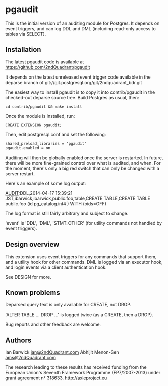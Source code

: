 pgaudit
=======

This is the initial version of an auditing module for Postgres. It
depends on event triggers, and can log DDL and DML (including read-only
access to tables via SELECT).

Installation
------------

The latest pgaudit code is available at
https://github.com/2ndQuadrant/pgaudit

It depends on the latest unreleased event trigger code available in the
deparse branch of git://git.postgresql.org/git/2ndquadrant_bdr.git

The easiest way to install pgaudit is to copy it into contrib/pgaudit in
the checked-out deparse source tree. Build Postgres as usual, then:

	cd contrib/pgaudit && make install

Once the module is installed, run:

	CREATE EXTENSION pgaudit;

Then, edit postgresql.conf and set the following:

	shared_preload_libraries = 'pgaudit'
	pgaudit.enabled = on

Auditing will then be globally enabled once the server is restarted. In
future, there will be more fine-grained control over what is audited,
and when. For the moment, there's only a big red switch that can only
be changed with a server restart.

Here's an example of some log output:

[AUDIT]:DDL,2014-04-17 15:39:21 JST,ibarwick,ibarwick,public.foo,table,CREATE TABLE,CREATE  TABLE  public.foo (id pg_catalog.int4   )   WITH (oids=OFF)

The log format is still fairly arbitrary and subject to change.

[AUDIT]:event,timestamp,user,effective_user,object_identity,object_type,trigger_tag,command_text

'event' is 'DDL', 'DML', 'STMT_OTHER' (for utility commands not handled
by event triggers).

Design overview
---------------

This extension uses event triggers for any commands that support them,
and a utility hook for other commands. DML is logged via an executor
hook, and login events via a client authentication hook.

See DESIGN for more.

Known problems
--------------

Deparsed query text is only available for CREATE, not DROP.

'ALTER TABLE … DROP …' is logged twice (as a CREATE, then a DROP).

Bug reports and other feedback are welcome.

Authors
-------
Ian Barwick <ian@2ndQuadrant.com>
Abhijit Menon-Sen <ams@2ndQuadrant.com>

The research leading to these results has received funding from the
European Union's Seventh Framework Programme (FP7/2007-2013) under
grant agreement n° 318633. http://axleproject.eu
